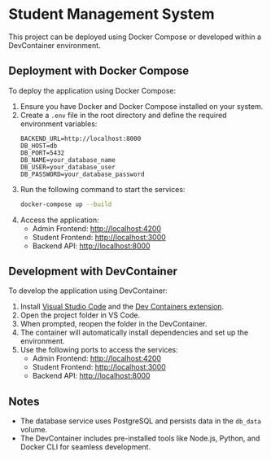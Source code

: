 # Student Management System

This project can be deployed using Docker Compose or developed within a DevContainer environment.

## Deployment with Docker Compose

To deploy the application using Docker Compose:

1. Ensure you have Docker and Docker Compose installed on your system.
2. Create a `.env` file in the root directory and define the required environment variables:
    ```env
    BACKEND_URL=http://localhost:8000
    DB_HOST=db
    DB_PORT=5432
    DB_NAME=your_database_name
    DB_USER=your_database_user
    DB_PASSWORD=your_database_password
    ```
3. Run the following command to start the services:
    ```bash
    docker-compose up --build
    ```
4. Access the application:
    - Admin Frontend: [http://localhost:4200](http://localhost:4200)
    - Student Frontend: [http://localhost:3000](http://localhost:3000)
    - Backend API: [http://localhost:8000](http://localhost:8000)

## Development with DevContainer

To develop the application using DevContainer:

1. Install [Visual Studio Code](https://code.visualstudio.com/) and the [Dev Containers extension](https://marketplace.visualstudio.com/items?itemName=ms-vscode-remote.remote-containers).
2. Open the project folder in VS Code.
3. When prompted, reopen the folder in the DevContainer.
4. The container will automatically install dependencies and set up the environment.
5. Use the following ports to access the services:
    - Admin Frontend: [http://localhost:4200](http://localhost:4200)
    - Student Frontend: [http://localhost:3000](http://localhost:3000)
    - Backend API: [http://localhost:8000](http://localhost:8000)

## Notes

- The database service uses PostgreSQL and persists data in the `db_data` volume.
- The DevContainer includes pre-installed tools like Node.js, Python, and Docker CLI for seamless development.
